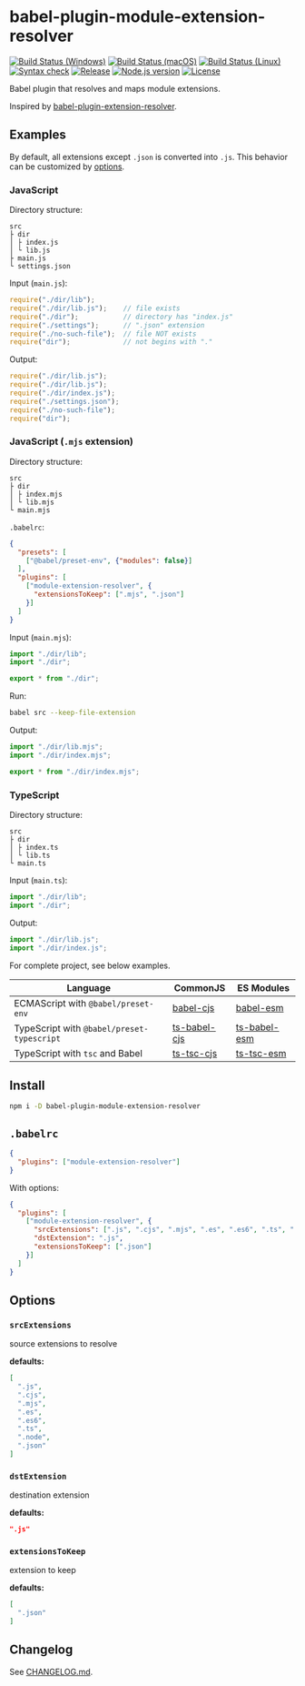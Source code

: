 # babel-plugin-module-extension-resolver

[![Build Status (Windows)][image-build-windows]][link-build-windows]
[![Build Status (macOS)][image-build-macos]][link-build-macos]
[![Build Status (Linux)][image-build-linux]][link-build-linux]
[![Syntax check][image-syntax-check]][link-syntax-check]
[![Release][image-release]][link-release]
[![Node.js version][image-engine]][link-engine]
[![License][image-license]][link-license]

Babel plugin that resolves and maps module extensions.

Inspired by [babel-plugin-extension-resolver](https://www.npmjs.com/package/babel-plugin-extension-resolver).

## Examples

By default, all extensions except `.json` is converted into `.js`.
This behavior can be customized by [options](#options).

### JavaScript

Directory structure:

```text
src
├ dir
│ ├ index.js
│ └ lib.js
├ main.js
└ settings.json
```

Input (`main.js`):

```javascript
require("./dir/lib");
require("./dir/lib.js");    // file exists
require("./dir");           // directory has "index.js"
require("./settings");      // ".json" extension
require("./no-such-file");  // file NOT exists
require("dir");             // not begins with "."
```

Output:

```javascript
require("./dir/lib.js");
require("./dir/lib.js");
require("./dir/index.js");
require("./settings.json");
require("./no-such-file");
require("dir");
```

### JavaScript (`.mjs` extension)

Directory structure:

```text
src
├ dir
│ ├ index.mjs
│ └ lib.mjs
└ main.mjs
```

`.babelrc`:

```json
{
  "presets": [
    ["@babel/preset-env", {"modules": false}]
  ],
  "plugins": [
    ["module-extension-resolver", {
      "extensionsToKeep": [".mjs", ".json"]
    }]
  ]
}
```

Input (`main.mjs`):

```javascript
import "./dir/lib";
import "./dir";

export * from "./dir";
```

Run:

```bash
babel src --keep-file-extension
```

Output:

```javascript
import "./dir/lib.mjs";
import "./dir/index.mjs";

export * from "./dir/index.mjs";
```

### TypeScript

Directory structure:

```text
src
├ dir
│ ├ index.ts
│ └ lib.ts
└ main.ts
```

Input (`main.ts`):

```typescript
import "./dir/lib";
import "./dir";
```

Output:

```javascript
import "./dir/lib.js";
import "./dir/index.js";
```

For complete project, see below examples.

|Language|CommonJS|ES Modules|
|---|---|---|
|ECMAScript with `@babel/preset-env`|[babel-cjs](./examples/babel-cjs)|[babel-esm](./examples/babel-esm)|
|TypeScript with `@babel/preset-typescript`|[ts-babel-cjs](./examples/ts-babel-cjs)|[ts-babel-esm](./examples/ts-babel-esm)|
|TypeScript with `tsc` and Babel|[ts-tsc-cjs](./examples/ts-tsc-cjs)|[ts-tsc-esm](./examples/ts-tsc-esm)|

## Install

```bash
npm i -D babel-plugin-module-extension-resolver
```

## `.babelrc`

```json
{
  "plugins": ["module-extension-resolver"]
}
```

With options:

```json
{
  "plugins": [
    ["module-extension-resolver", {
      "srcExtensions": [".js", ".cjs", ".mjs", ".es", ".es6", ".ts", ".node", ".json"],
      "dstExtension": ".js",
      "extensionsToKeep": [".json"]
    }]
  ]
}
```

## Options

### `srcExtensions`

source extensions to resolve

**defaults:**

```json
[
  ".js",
  ".cjs",
  ".mjs",
  ".es",
  ".es6",
  ".ts",
  ".node",
  ".json"
]
```

### `dstExtension`

destination extension

**defaults:**

```json
".js"
```

### `extensionsToKeep`

extension to keep

**defaults:**

```json
[
  ".json"
]
```

## Changelog

See [CHANGELOG.md](CHANGELOG.md).

[image-build-windows]: https://github.com/shimataro/babel-plugin-module-extension-resolver/workflows/Windows/badge.svg
[link-build-windows]: https://github.com/shimataro/babel-plugin-module-extension-resolver
[image-build-macos]: https://github.com/shimataro/babel-plugin-module-extension-resolver/workflows/macOS/badge.svg
[link-build-macos]: https://github.com/shimataro/babel-plugin-module-extension-resolver
[image-build-linux]: https://github.com/shimataro/babel-plugin-module-extension-resolver/workflows/Linux/badge.svg
[link-build-linux]: https://github.com/shimataro/babel-plugin-module-extension-resolver
[image-syntax-check]: https://github.com/shimataro/babel-plugin-module-extension-resolver/workflows/Syntax%20check/badge.svg
[link-syntax-check]: https://github.com/shimataro/babel-plugin-module-extension-resolver
[image-release]: https://img.shields.io/github/release/shimataro/babel-plugin-module-extension-resolver.svg
[link-release]: https://github.com/shimataro/babel-plugin-module-extension-resolver/releases
[image-engine]: https://img.shields.io/node/v/babel-plugin-module-extension-resolver.svg
[link-engine]: https://nodejs.org/
[image-license]: https://img.shields.io/github/license/shimataro/babel-plugin-module-extension-resolver.svg
[link-license]: ./LICENSE
